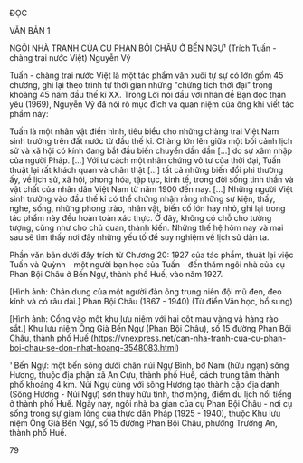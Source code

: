 ĐỌC

VĂN BẢN 1

NGÔI NHÀ TRANH CỦA CỤ PHAN BỘI CHÂU Ở BẾN NGỰ¹
(Trích Tuấn - chàng trai nước Việt)
Nguyễn Vỹ

Tuấn - chàng trai nước Việt là một tác phẩm văn xuôi tự sự có lớn gồm 45 chương, ghi lại theo trình tự thời gian những "chứng tích thời đại" trong khoảng 45 năm đầu thế kỉ XX. Trong Lời nói đầu với nhân đề Bạn đọc thân yêu (1969), Nguyễn Vỹ đã nói rõ mục đích và quan niệm của ông khi viết tác phẩm này:

Tuấn là một nhân vật điển hình, tiêu biểu cho những chàng trai Việt Nam sinh trưởng trên đất nước từ đầu thế kỉ. Chàng lớn lên giữa một bối cảnh lịch sử và xã hội có kính đang bắt đầu biến chuyển dần dần [...] do sự xâm nhập của người Pháp. [...] Với tư cách một nhân chứng vô tư của thời đại, Tuấn thuật lại rất khách quan và chân thật [...] tất cả những biến đổi phi thường ấy, về lịch sử, xã hội, phong hóa, tập tục, kinh tế, trong đời sống tinh thần và vật chất của nhân dân Việt Nam từ năm 1900 đến nay. [...] Những người Việt sinh trưởng vào đầu thế kỉ có thể chứng nhận rằng những sự kiện, thấy, nghe, sống, những phong trào, nhân vật, biến cố lớn hay nhỏ, ghi lại trong tác phẩm này đều hoàn toàn xác thực. Ở đây, không có chỗ cho tưởng tượng, cũng như cho chủ quan, thành kiến. Những thế hệ hôm nay và mai sau sẽ tìm thấy nơi đây những yếu tố để suy nghiệm về lịch sử dân ta.

Phần văn bản dưới đây trích từ Chương 20: 1927 của tác phẩm, thuật lại việc Tuấn và Quỳnh - một người bạn học của Tuấn - đến thăm ngôi nhà của cụ Phan Bội Châu ở Bến Ngự, thành phố Huế, vào năm 1927.

[Hình ảnh: Chân dung của một người đàn ông trung niên đội mũ đen, đeo kính và có râu dài.]
Phan Bội Châu (1867 - 1940)
(Từ điển Văn học, bổ sung)

[Hình ảnh: Cổng vào một khu lưu niệm với hai cột màu vàng và hàng rào sắt.]
Khu lưu niệm Ông Già Bến Ngự (Phan Bội Châu), số 15 đường Phan Bội Châu, thành phố Huế
(https://vnexpress.net/can-nha-tranh-cua-cu-phan-boi-chau-se-don-nhat-hoang-3548083.html)

¹ Bến Ngự: một bến sông dưới chân núi Ngự Bình, bờ Nam (hữu ngạn) sông Hương, thuộc địa phận xã An Cựu, thành phố Huế, cách trung tâm thành phố khoảng 4 km. Núi Ngự cùng với sông Hương tạo thành cặp địa danh (Sông Hương - Núi Ngự) sơn thủy hữu tình, thơ mộng, điểm du lịch nổi tiếng ở thành phố Huế. Ngày nay, ngôi nhà ba gian của cụ Phan Bội Châu - nơi cụ sống trong sự giam lỏng của thực dân Pháp (1925 - 1940), thuộc Khu lưu niệm Ông Già Bến Ngự, số 15 đường Phan Bội Châu, phường Trường An, thành phố Huế.

79
